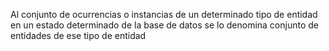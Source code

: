 Al conjunto de ocurrencias o instancias de un determinado tipo de entidad en un estado determinado de la base de datos se lo denomina conjunto de entidades de ese tipo de entidad